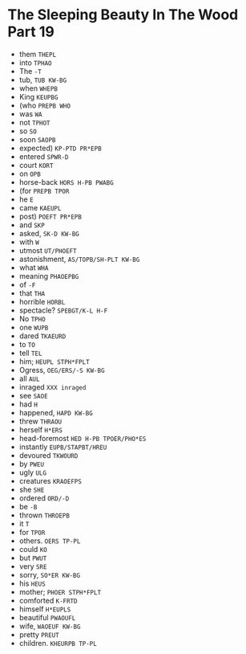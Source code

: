 # The Sleeping Beauty In The Wood Part 19

* them `THEPL`
* into `TPHAO`
* The `-T`
* tub, `TUB KW-BG`
* when `WHEPB`
* King `KEUPBG`
* (who `PREPB WHO`
* was `WA`
* not `TPHOT`
* so `SO`
* soon `SAOPB`
* expected) `KP-PTD PR*EPB`
* entered `SPWR-D`
* court `KORT`
* on `OPB`
* horse-back `HORS H-PB PWABG`
* (for `PREPB TPOR`
* he `E`
* came `KAEUPL`
* post) `POEFT PR*EPB`
* and `SKP`
* asked, `SK-D KW-BG`
* with `W`
* utmost `UT/PHOEFT`
* astonishment, `AS/TOPB/SH-PLT KW-BG`
* what `WHA`
* meaning `PHAOEPBG`
* of `-F`
* that `THA`
* horrible `HORBL`
* spectacle? `SPEBGT/K-L H-F`
* No `TPHO`
* one `WUPB`
* dared `TKAEURD`
* to `TO`
* tell `TEL`
* him; `HEUPL STPH*FPLT`
* Ogress, `OEG/ERS/-S KW-BG`
* all `AUL`
* inraged `XXX inraged`
* see `SAOE`
* had `H`
* happened, `HAPD KW-BG`
* threw `THRAOU`
* herself `H*ERS`
* head-foremost `HED H-PB TPOER/PHO*ES`
* instantly `EUPB/STAPBT/HREU`
* devoured `TKWOURD`
* by `PWEU`
* ugly `ULG`
* creatures `KRAOEFPS`
* she `SHE`
* ordered `ORD/-D`
* be `-B`
* thrown `THROEPB`
* it `T`
* for `TPOR`
* others. `OERS TP-PL`
* could `KO`
* but `PWUT`
* very `SRE`
* sorry, `SO*ER KW-BG`
* his `HEUS`
* mother; `PHOER STPH*FPLT`
* comforted `K-FRTD`
* himself `H*EUPLS`
* beautiful `PWAOUFL`
* wife, `WAOEUF KW-BG`
* pretty `PREUT`
* children. `KHEURPB TP-PL`
